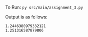 To Run: `py src/main/assignment_3.py`

Output is as follows:
```
1.2446380979332121
1.251316587879806
```